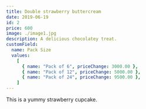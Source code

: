 ```yaml
---
title: Double strawberry buttercream
date: 2019-06-19
id: 2
price: 600
image: ./image1.jpg
description: A delicious chocolatey treat.
customField:
  name: Pack Size
  values:
    [
      { name: "Pack of 6", priceChange: 3000.00 },
      { name: "Pack of 12", priceChange: 5000.00 },
      { name: "Pack of 24", priceChange: 9500.00 },
    ]
---
```


This is a yummy strawberry cupcake.

